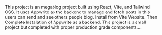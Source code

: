 This project is an  megablog project built using React, Vite, and Tailwind CSS. It uses Appwrite as the backend to manage and fetch  posts in this users can send and see others people blog.
Install from Vite Website.
Then Complete Instalation of Appwrite as a backend.
This project is a small project but completed with proper production grade components....